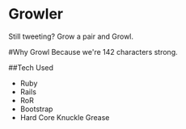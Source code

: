 # Growler
Still tweeting? Grow a pair and Growl.

#Why Growl
Because we're 142 characters strong. 

##Tech Used

* Ruby
* Rails
* RoR
* Bootstrap
* Hard Core Knuckle Grease


